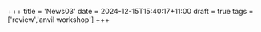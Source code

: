 +++
title = 'News03'
date = 2024-12-15T15:40:17+11:00
draft = true
tags = ['review','anvil workshop']
+++
